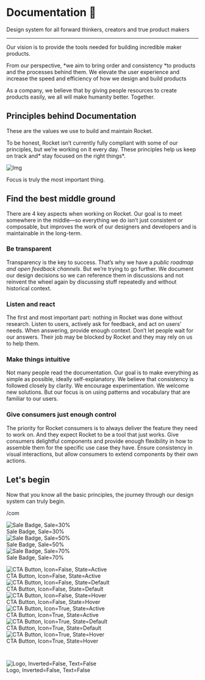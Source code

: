 
# Documentation 🚀

Design system for all forward thinkers, creators and true product makers

---

Our vision is to provide the tools needed for building incredible maker products.

From our perspective, *we aim to bring order and consistency *to products and the processes behind them. We elevate the user experience and increase the speed and efficiency of how we design and build products

As a company, we believe that by giving people resources to create products easily, we all will make humanity better. Together.

## Principles behind Documentation

These are the values we use to build and maintain Rocket.

To be honest, Rocket isn’t currently fully compliant with some of our principles, but we’re working on it every day. These principles help us keep on track and* stay focused on the right things*.

![Img](https://studio-assets.supernova.io/design-systems/14533/9289758a-6300-472a-bbc6-a57098081abf.jpeg?Expires=1990828800&Policy=eyJTdGF0ZW1lbnQiOlt7IlJlc291cmNlIjoiaHR0cHM6Ly9zdHVkaW8tYXNzZXRzLnN1cGVybm92YS5pby9kZXNpZ24tc3lzdGVtcy8xNDUzMy85Mjg5NzU4YS02MzAwLTQ3MmEtYmJjNi1hNTcwOTgwODFhYmYuanBlZyIsIkNvbmRpdGlvbiI6eyJEYXRlTGVzc1RoYW4iOnsiQVdTOkVwb2NoVGltZSI6MTk5MDgyODgwMH19fV19&Signature=E9DL6D-ZtS~4qaH18y5tnHC4gtpQUzZb85NmDFMuezn~MaWHPSumzBv6tXkxGqSgGyKh~9FaYnbfHkcJhU~4F~jdbuY70gbRxUpvnBtyCpz8o0mci-d2A9WoIZ3RGl11izD3c2WMfUaKhSaFlUw8cTGP-9vrqeUi58O2P4zYT9eAeyvOIFzQXgIgljhxiB9mIVU5a4j1vDL8ntJpagEZukKRskOgMrrB4LNQ-nRsvXFF7W5C5EkdoZPZf4jFxcQu2Yj6M9-bqNBXubYMsYYhEXqvqUOAnYVaE59E5PSSe43HKv2gp1ajSJ3ttHtTtCITO8Vyfh1FoTl03Z18ki8iZg__&Key-Pair-Id=APKAJGK34LCCAUR7N6LA)

Focus is truly the most important thing.

## Find the best middle ground

There are 4 key aspects when working on Rocket. Our goal is to meet somewhere in the middle—so everything we do isn’t just consistent or composable, but improves the work of our designers and developers and is maintainable in the long-term.

### Be transparent

Transparency is the key to success. That’s why we have a *public roadmap and open feedback channels*. But we’re trying to go further. We document our design decisions so we can reference them in discussions and not reinvent the wheel again by discussing stuff repeatedly and without historical context.

### Listen and react

The first and most important part: nothing in Rocket was done without research. Listen to users, actively ask for feedback, and act on users’ needs. When answering, provide enough context. Don’t let people wait for our answers. Their job may be blocked by Rocket and they may rely on us to help them.

### Make things intuitive

Not many people read the documentation. Our goal is to make everything as simple as possible, ideally self-explanatory. We believe that consistency is followed closely by clarity. We encourage experimentation. We welcome new solutions. But our focus is on using patterns and vocabulary that are familiar to our users.

### Give consumers just enough control

The priority for Rocket consumers is to always deliver the feature they need to work on. And they expect Rocket to be a tool that just works. Give consumers delightful components and provide enough flexibility in how to assemble them for the specific use case they have. Ensure consistency in visual interactions, but allow consumers to extend components by their own actions.

## Let's begin

Now that you know all the basic principles, the journey through our design system can truly begin.

/com

  
![Sale Badge, Sale=30%](https://studio-assets.supernova.io/design-systems/14533/704acbe6-023a-4821-b5b2-186770927b7d.png?Expires=1990828800&Policy=eyJTdGF0ZW1lbnQiOlt7IlJlc291cmNlIjoiaHR0cHM6Ly9zdHVkaW8tYXNzZXRzLnN1cGVybm92YS5pby9kZXNpZ24tc3lzdGVtcy8xNDUzMy83MDRhY2JlNi0wMjNhLTQ4MjEtYjViMi0xODY3NzA5MjdiN2QucG5nIiwiQ29uZGl0aW9uIjp7IkRhdGVMZXNzVGhhbiI6eyJBV1M6RXBvY2hUaW1lIjoxOTkwODI4ODAwfX19XX0_&Signature=IrLK~eAwSOZXf31LxDMdUHHuHJXRnwUQntH-Fs9jsF9cXWXDQaDUt02TSp6Y4QWLnKZmV8501YGLX3j~XJMSF26GnTSykePedd0EXLERUaT9hF1FdzEYg8aZhHUylw69MtVpDr-TjpODnEpzqf9MBmHgwMYLbt-QVu-~LQMhU5s88iYk1EfbloHV9Khyw6v7Jrg0YIBSd2o7M5iTpMff~-olf9XxVeFGrqdew6e3gQtjPHQ~5SknHcBCwmdJjgCsWessAvqg0B2HCRf~JgNkxeaMfJ3AjXleqLm6e~AxgfeUUe5hr5obH3rzmf2AwXhjpJbJNo2MMDHXadhQ6G3M0w__&Key-Pair-Id=APKAJGK34LCCAUR7N6LA)  
Sale Badge, Sale=30%  
![Sale Badge, Sale=50%](https://studio-assets.supernova.io/design-systems/14533/f8f7c600-8d19-4d21-af31-25ac3e2b1705.png?Expires=1990828800&Policy=eyJTdGF0ZW1lbnQiOlt7IlJlc291cmNlIjoiaHR0cHM6Ly9zdHVkaW8tYXNzZXRzLnN1cGVybm92YS5pby9kZXNpZ24tc3lzdGVtcy8xNDUzMy9mOGY3YzYwMC04ZDE5LTRkMjEtYWYzMS0yNWFjM2UyYjE3MDUucG5nIiwiQ29uZGl0aW9uIjp7IkRhdGVMZXNzVGhhbiI6eyJBV1M6RXBvY2hUaW1lIjoxOTkwODI4ODAwfX19XX0_&Signature=KDUVxCjyfkhu5nYmABmh6f8uFQBWduR9oLlWzfCtI9v9mniiyQjXF9DAHOAzljMQ0GLL5fl-JxJjG5xgt~jspI80LK8MbHI3puvGSZZL0xCSEG0xD3EMOUlNDGjUTVrjK~S32v49v7TtmZJpBcGgvFMZ9QTLEPeprEULPkALDf5K0i9GbJ1r3IQ2OTX8eas-4p9crtWCb91OxjPiF-mvMWM4Gc-RU8~Dhi1CGaJZe4Hssp4K~A93eRnrvSefI6hDkUstL~w3MQnnqTi5xfN38-9DEYv76d281nEdUAcI~W8gKCyBl6XBIP9s2KGOpJoquFSslGRc530LWptE~LsZfA__&Key-Pair-Id=APKAJGK34LCCAUR7N6LA)  
Sale Badge, Sale=50%  
![Sale Badge, Sale=70%](https://studio-assets.supernova.io/design-systems/14533/3e465731-1cdc-4570-a15c-3cfc55d38bc4.png?Expires=1990828800&Policy=eyJTdGF0ZW1lbnQiOlt7IlJlc291cmNlIjoiaHR0cHM6Ly9zdHVkaW8tYXNzZXRzLnN1cGVybm92YS5pby9kZXNpZ24tc3lzdGVtcy8xNDUzMy8zZTQ2NTczMS0xY2RjLTQ1NzAtYTE1Yy0zY2ZjNTVkMzhiYzQucG5nIiwiQ29uZGl0aW9uIjp7IkRhdGVMZXNzVGhhbiI6eyJBV1M6RXBvY2hUaW1lIjoxOTkwODI4ODAwfX19XX0_&Signature=i-iLP-F-Q1noV6xAGF2~0mX6YzPdyqiHCkRq68fg0sy~TdRXyqZmJX3jYN8suQNOPiWToLCxQIdhdqd-D6Cpj1bkljuI0TfYO~3jTX6hHlGE16gaNR4X5tGw1DQh2rSrn2Ex-MxaQNEFNIiwdHEVsi5MGqfmrQHv-pBAIa10cZYaBB7rydWr10OBQr1r3SihdrieO65vAN4d8mZWplpVu-v-dNY7swciXLNezVkezkuw9VNYbhGbDim4JMbKWfx7Ewwk~623lxm4mB~aF6o5kq8JPvlj~2jTKT-IsSp2bOLgCoow93PT3QJubViPVOhbMCuM-W9I34X2R7C-SPCJxA__&Key-Pair-Id=APKAJGK34LCCAUR7N6LA)  
Sale Badge, Sale=70%  


  
![CTA Button, Icon=False, State=Active](https://studio-assets.supernova.io/design-systems/14533/de298d76-43c3-4dcf-b0d4-55b6f80cc846.png?Expires=1990828800&Policy=eyJTdGF0ZW1lbnQiOlt7IlJlc291cmNlIjoiaHR0cHM6Ly9zdHVkaW8tYXNzZXRzLnN1cGVybm92YS5pby9kZXNpZ24tc3lzdGVtcy8xNDUzMy9kZTI5OGQ3Ni00M2MzLTRkY2YtYjBkNC01NWI2ZjgwY2M4NDYucG5nIiwiQ29uZGl0aW9uIjp7IkRhdGVMZXNzVGhhbiI6eyJBV1M6RXBvY2hUaW1lIjoxOTkwODI4ODAwfX19XX0_&Signature=I-pFEwGmlK7ODEVEIoGRZptJundE5bAKxEAwPkwcs-EWTLM4btFSg60aiU7wzQuMGVwSnhe4a40qEtWA4kZxhzf0IqOBMW7gGPB1r5gclgVIwN0W8lBbli-bSKKBvXlOVjkCKETw0QyJ8o1dgo7HR7vnsOccB3qb3xykVUilCLAy36zYT9jOxE36Ab2SL-NH5-7cYT7FyPwy6qnEG1YLJptDCgPWOOFovdg0b1ibD5iznZCnGV-eqZ7rEBgxBMVxp6gJQYC04-cOCa6s-x27m9npCy6TkdkF350NEgYKXtMnAntVyEZvTTVTDH-wzI1POny0ULJN8tU3l4RD59FLyQ__&Key-Pair-Id=APKAJGK34LCCAUR7N6LA)  
CTA Button, Icon=False, State=Active  
![CTA Button, Icon=False, State=Default](https://studio-assets.supernova.io/design-systems/14533/489795dc-ce35-471d-986c-6d604eb98961.png?Expires=1990828800&Policy=eyJTdGF0ZW1lbnQiOlt7IlJlc291cmNlIjoiaHR0cHM6Ly9zdHVkaW8tYXNzZXRzLnN1cGVybm92YS5pby9kZXNpZ24tc3lzdGVtcy8xNDUzMy80ODk3OTVkYy1jZTM1LTQ3MWQtOTg2Yy02ZDYwNGViOTg5NjEucG5nIiwiQ29uZGl0aW9uIjp7IkRhdGVMZXNzVGhhbiI6eyJBV1M6RXBvY2hUaW1lIjoxOTkwODI4ODAwfX19XX0_&Signature=gcKBK9DrJkGDaGk53jSSO1nlP-5~zQyagdBgqyUb1kibM6tvvGWzQMggWeGiFKpUUxTxZ-9oXMKtKcjukRoPdF4wcYnFR5Gs6SVwm0IitD9uyGavFD22pumQHkWipC~46ogxFsFzKSKpclZf~dz9NKEu-PNGMkarRtYzzpLzZu3B51LpNSHfVvNAC8vkgWa9fNHodgaOjTxkU1b0Q~bGpXEU1QN3fXlZb5GqBZKsbaiRUnJDDw0BViPkB1RBG7qMh0vTdvSOMARmlrUg0D0uwzaOD66RLH05A2TFOU0sIPTv4rYx-nGWFjt7tPCU4FeUoyFHEhlhQew0~aKSThotFg__&Key-Pair-Id=APKAJGK34LCCAUR7N6LA)  
CTA Button, Icon=False, State=Default  
![CTA Button, Icon=False, State=Hover](https://studio-assets.supernova.io/design-systems/14533/a854e49a-f7f4-468e-a631-d6f847394ee2.png?Expires=1990828800&Policy=eyJTdGF0ZW1lbnQiOlt7IlJlc291cmNlIjoiaHR0cHM6Ly9zdHVkaW8tYXNzZXRzLnN1cGVybm92YS5pby9kZXNpZ24tc3lzdGVtcy8xNDUzMy9hODU0ZTQ5YS1mN2Y0LTQ2OGUtYTYzMS1kNmY4NDczOTRlZTIucG5nIiwiQ29uZGl0aW9uIjp7IkRhdGVMZXNzVGhhbiI6eyJBV1M6RXBvY2hUaW1lIjoxOTkwODI4ODAwfX19XX0_&Signature=kVjxJTbkQ~Y81wN4JxBb-WPKI5--oIbir2oQ9mmSujYOugWJGfCfFrCrkJgPdRYxebbZcN6EdTaoK5jbPAAxjhm2tHLhEZ-qPno4PoG3iUz6Z-ckGeBtWi3izuXPZxkBpphvQ0aH9KQBB-bF2AFxE22A35UTQN1S1EM73NY4tnB2rH6OXIbNnBQ0X641GPxhlWzNKG6ysTGblcDkb3QhGLQ-94a12Bt1tpSfMVhT4w~47fK7WaPuoYGMIVKfyS8MwVxjon1yYylllmhVZRLRsCRrnoqPR5bmCUPr-oc77dYUVPDHLKj-dzEBES8jzS-mGt5utS4fyu-MtYRC9fIxjg__&Key-Pair-Id=APKAJGK34LCCAUR7N6LA)  
CTA Button, Icon=False, State=Hover  
![CTA Button, Icon=True, State=Active](https://studio-assets.supernova.io/design-systems/14533/77eb0fca-81fb-48bd-8fc4-bfeedd90ec35.png?Expires=1990828800&Policy=eyJTdGF0ZW1lbnQiOlt7IlJlc291cmNlIjoiaHR0cHM6Ly9zdHVkaW8tYXNzZXRzLnN1cGVybm92YS5pby9kZXNpZ24tc3lzdGVtcy8xNDUzMy83N2ViMGZjYS04MWZiLTQ4YmQtOGZjNC1iZmVlZGQ5MGVjMzUucG5nIiwiQ29uZGl0aW9uIjp7IkRhdGVMZXNzVGhhbiI6eyJBV1M6RXBvY2hUaW1lIjoxOTkwODI4ODAwfX19XX0_&Signature=VVM6KO2xxkl6KKQ8q9M0EzPD4R9-U5U~~K439WG5Mw3FqpzMNhSOlcVKIVSzDD1qDGXeBskxJxwh5eMDJZrYP0S0xUjOHitre29PXiXNHwEl9KiqGO5RVFOlKE48n-YVfszRW8yOLj7mdCjbeNpVipYx37nRRYdmJvOEDRZznL1BRPOuTTa7Oz71Vjr0fcV2EMf9Ye~Dc~rlWb6LR6-YBzgU1zl3fa~al954sRwSiCnm4LBHB4waK-WNBMAvTX7cOcvmR~phfdvzJ8AsOYwAipit7JUznG4C1DDjP2NsRoRv0sMEFnu0PgAJ~bKu7~vog-y7l9tuZX7sz1JkXs2QXQ__&Key-Pair-Id=APKAJGK34LCCAUR7N6LA)  
CTA Button, Icon=True, State=Active  
![CTA Button, Icon=True, State=Default](https://studio-assets.supernova.io/design-systems/14533/48fc138d-fe71-4e90-ae26-f1eabb4dcdbc.png?Expires=1990828800&Policy=eyJTdGF0ZW1lbnQiOlt7IlJlc291cmNlIjoiaHR0cHM6Ly9zdHVkaW8tYXNzZXRzLnN1cGVybm92YS5pby9kZXNpZ24tc3lzdGVtcy8xNDUzMy80OGZjMTM4ZC1mZTcxLTRlOTAtYWUyNi1mMWVhYmI0ZGNkYmMucG5nIiwiQ29uZGl0aW9uIjp7IkRhdGVMZXNzVGhhbiI6eyJBV1M6RXBvY2hUaW1lIjoxOTkwODI4ODAwfX19XX0_&Signature=BZt6tn-qGpUsCE6ZMLiH8f8rGrCZwpai158q3xeFNmLerGbnOPtxMA-bf3NuAqRQYchI8ChR17~A4Nx2dC5Z2dDdnkCAZORp-yg6mLCL4Li3d7M65yFSeA5YUlxtE6CHGoervUK~9xc3qpjzLdPs1V2tqnJ2KBT9u0jahlbU8jVaPRT5vE-GLKMq9bqUT6JhWhtw4Aw021rirXLEkFMhxdiFyDMsA3Biq4Qov3hLRbe48iHFzF0dW0-A5wHytlPZAEU20x6rmrsvdE-Gn5xkeIqmiYPWuFNWTWoBDTQrWSoswPICdt7tl0e-RfnPrZVa9kYwAGTvSWJRO8MVXBKE7A__&Key-Pair-Id=APKAJGK34LCCAUR7N6LA)  
CTA Button, Icon=True, State=Default  
![CTA Button, Icon=True, State=Hover](https://studio-assets.supernova.io/design-systems/14533/f003d82d-7e53-48e2-ac25-0cf700cdfc22.png?Expires=1990828800&Policy=eyJTdGF0ZW1lbnQiOlt7IlJlc291cmNlIjoiaHR0cHM6Ly9zdHVkaW8tYXNzZXRzLnN1cGVybm92YS5pby9kZXNpZ24tc3lzdGVtcy8xNDUzMy9mMDAzZDgyZC03ZTUzLTQ4ZTItYWMyNS0wY2Y3MDBjZGZjMjIucG5nIiwiQ29uZGl0aW9uIjp7IkRhdGVMZXNzVGhhbiI6eyJBV1M6RXBvY2hUaW1lIjoxOTkwODI4ODAwfX19XX0_&Signature=W1C77zwSCwDzuAX22Ie3k7H8-muJ9lf7Spn8eWJ~ixsZU7oSLLsWXD~3K6mAnPwrCn-xqi3jYwXKuVZdiUmSEK-NfSnKlRhvWVNqwc-MTz4x~R6FQx79JtSMEX9w1XabZEcHFwyhKtgA5Qx-rkoA0v6oCTBcbfy3wrVIKk4VealjpTt~kipEU4NyN0r7-ZS-dH1HTYyYddY1vbzNHFN3gmRVQ6xCi9F6EvBqzOI1wVZPKQfyQw0kzO7t8AGVg~TM5WgzFzhwgXPrJmEGL4q-vdfeZyWVgLIh7xNPCR~2dZcgIZ5Ls2ov8K~xU0slYITtgaEw8viLGHvDgJ86nDjgtg__&Key-Pair-Id=APKAJGK34LCCAUR7N6LA)  
CTA Button, Icon=True, State=Hover  


```javascript  
  
```

  
![Logo, Inverted=False, Text=False](https://studio-assets.supernova.io/design-systems/14533/3d613411-e266-4fa9-849b-d5eaef882e9c.png?Expires=1990828800&Policy=eyJTdGF0ZW1lbnQiOlt7IlJlc291cmNlIjoiaHR0cHM6Ly9zdHVkaW8tYXNzZXRzLnN1cGVybm92YS5pby9kZXNpZ24tc3lzdGVtcy8xNDUzMy8zZDYxMzQxMS1lMjY2LTRmYTktODQ5Yi1kNWVhZWY4ODJlOWMucG5nIiwiQ29uZGl0aW9uIjp7IkRhdGVMZXNzVGhhbiI6eyJBV1M6RXBvY2hUaW1lIjoxOTkwODI4ODAwfX19XX0_&Signature=Jugd46DVGTDTgsdXruiItq6pnf6PfH3xIovnBPvZRiEPFszZtLe7TeIc~TKHhFCb8aUh-v8Dcsb2GBR9P5fvrsU2KMTpXqD8dylfYtKulFLb~gR5wViFmHDfa2c6ZDsY-UBtIFDzWhlwqgKc7K2Tlz38fa5n7dECEE9Avjk2MLBSFDPLVZj0P5SUG1N6aGzvKy3YNiUqL9lLpb1dTEAhUMBnfbpG1PJmoIulpyyOzFpDM4Dqac2H-7tS0GPVu~6zyA1IOyijCqN8FKJlBag7vIgG~ADF8c1-Bh-MQO7GzQR~7-gD94Lb7eimS8jpodlarOvlWdoKcqOzczIMQK5JQw__&Key-Pair-Id=APKAJGK34LCCAUR7N6LA)  
Logo, Inverted=False, Text=False  


  
  
